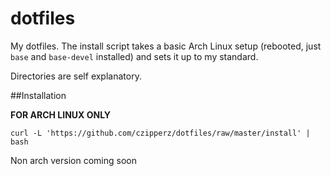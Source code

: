 # dotfiles

My dotfiles. The install script takes a basic Arch Linux setup (rebooted, just `base` and `base-devel` installed) and sets it up to my standard.

Directories are self explanatory.

##Installation

**FOR ARCH LINUX ONLY**

    curl -L 'https://github.com/czipperz/dotfiles/raw/master/install' | bash

Non arch version coming soon
